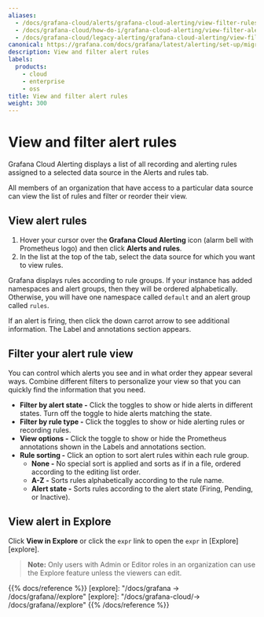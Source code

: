 ```yaml
---
aliases:
  - /docs/grafana-cloud/alerts/grafana-cloud-alerting/view-filter-rules/
  - /docs/grafana-cloud/how-do-i/grafana-cloud-alerting/view-filter-alerts/
  - /docs/grafana-cloud/legacy-alerting/grafana-cloud-alerting/view-filter-rules/
canonical: https://grafana.com/docs/grafana/latest/alerting/set-up/migrating-alerts/legacy-alerting/grafana-cloud-alerting/view-filter-rules/
description: View and filter alert rules
labels:
  products:
    - cloud
    - enterprise
    - oss
title: View and filter alert rules
weight: 300
---
```


# View and filter alert rules

Grafana Cloud Alerting displays a list of all recording and alerting rules assigned to a selected data source in the Alerts and rules tab.

All members of an organization that have access to a particular data source can view the list of rules and filter or reorder their view.

## View alert rules

1. Hover your cursor over the **Grafana Cloud Alerting** icon (alarm bell with Prometheus logo) and then click **Alerts and rules**.
1. In the list at the top of the tab, select the data source for which you want to view rules.

Grafana displays rules according to rule groups. If your instance has added namespaces and alert groups, then they will be ordered alphabetically. Otherwise, you will have one namespace called `default` and an alert group called `rules`.

If an alert is firing, then click the down carrot arrow to see additional information. The Label and annotations section appears.

## Filter your alert rule view

You can control which alerts you see and in what order they appear several ways. Combine different filters to personalize your view so that you can quickly find the information that you need.

- **Filter by alert state -** Click the toggles to show or hide alerts in different states. Turn off the toggle to hide alerts matching the state.
- **Filter by rule type -** Click the toggles to show or hide alerting rules or recording rules.
- **View options -** Click the toggle to show or hide the Prometheus annotations shown in the Labels and annotations section.
- **Rule sorting -** Click an option to sort alert rules within each rule group.
  - **None -** No special sort is applied and sorts as if in a file, ordered according to the editing list order.
  - **A-Z -** Sorts rules alphabetically according to the rule name.
  - **Alert state -** Sorts rules according to the alert state (Firing, Pending, or Inactive).

## View alert in Explore

Click **View in Explore** or click the `expr` link to open the `expr` in [Explore][explore].

> **Note:** Only users with Admin or Editor roles in an organization can use the Explore feature unless the viewers can edit.

{{% docs/reference %}}
[explore]: "/docs/grafana -> /docs/grafana/<GRAFANA VERSION>/explore"
[explore]: "/docs/grafana-cloud/-> /docs/grafana/<GRAFANA VERSION>/explore"
{{% /docs/reference %}}
